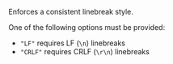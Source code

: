 Enforces a consistent linebreak style.


One of the following options must be provided:

* `"LF"` requires LF (`\n`) linebreaks
* `"CRLF"` requires CRLF (`\r\n`) linebreaks